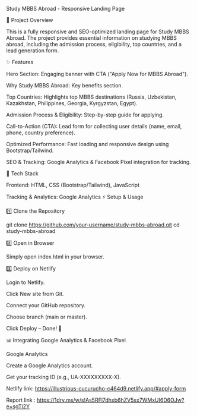Study MBBS Abroad - Responsive Landing Page

📌 Project Overview

This is a fully responsive and SEO-optimized landing page for Study MBBS Abroad. The project provides essential information on studying MBBS abroad, including the admission process, eligibility, top countries, and a lead generation form.

✨ Features

Hero Section: Engaging banner with CTA ("Apply Now for MBBS Abroad").

Why Study MBBS Abroad: Key benefits section.

Top Countries: Highlights top MBBS destinations (Russia, Uzbekistan, Kazakhstan, Philippines, Georgia, Kyrgyzstan, Egypt).

Admission Process & Eligibility: Step-by-step guide for applying.

Call-to-Action (CTA): Lead form for collecting user details (name, email, phone, country preference).

Optimized Performance: Fast loading and responsive design using Bootstrap/Tailwind.

SEO & Tracking: Google Analytics & Facebook Pixel integration for tracking.

🚀 Tech Stack

Frontend: HTML, CSS (Bootstrap/Tailwind), JavaScript

Tracking & Analytics: Google Analytics
⚡ Setup & Usage

1️⃣ Clone the Repository

git clone https://github.com/your-username/study-mbbs-abroad.git
cd study-mbbs-abroad

2️⃣ Open in Browser

Simply open index.html in your browser.

3️⃣ Deploy on Netlify

Login to Netlify.

Click New site from Git.

Connect your GitHub repository.

Choose branch (main or master).

Click Deploy – Done! 🚀

📊 Integrating Google Analytics & Facebook Pixel

Google Analytics

Create a Google Analytics account.

Get your tracking ID (e.g., UA-XXXXXXXXX-X).

Netlify link: https://illustrious-cucurucho-c464d9.netlify.app/#apply-form

Report link : https://1drv.ms/w/s!As5RFl7dhxb6hZV5sx7WMxUI6D6OJw?e=sgTi2Y

